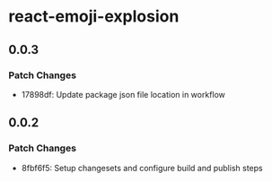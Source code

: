 # react-emoji-explosion

## 0.0.3

### Patch Changes

- 17898df: Update package json file location in workflow

## 0.0.2

### Patch Changes

- 8fbf6f5: Setup changesets and configure build and publish steps
